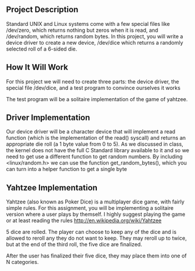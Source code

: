 ## Project Description
Standard UNIX and Linux systems come with a few special files like /dev/zero, which returns nothing but zeros when it is read, and /dev/random, which returns random bytes. In this project, you will write a device driver to create a new device, /dev/dice which returns a randomly selected roll of a 6-sided die.

## How It Will Work
For this project we will need to create three parts: the device driver, the special file /dev/dice, and a test program to convince ourselves it works

The test program will be a solitaire implementation of the game of yahtzee.

## Driver Implementation
Our device driver will be a character device that will implement a read function (which is the implementation of the read() syscall) and returns an appropriate die roll (a 1 byte value from 0 to 5). As we discussed in class, the kernel does not have the full C Standard library available to it and so we need to get use a different function to get random numbers. By including <linux/random.h> we can use the function get_random_bytes(), which you can turn into a helper function to get a single byte

## Yahtzee Implementation
Yahtzee (also known as Poker Dice) is a multiplayer dice game, with fairly simple rules. For this assignment, you will be implementing a solitaire version where a user plays by themself. I highly suggest playing the game or at least reading the rules http://en.wikipedia.org/wiki/Yahtzee

5 dice are rolled. The player can choose to keep any of the dice and is allowed to reroll any they do not want to keep. They may reroll up to twice, but at the end of the third roll, the five dice are finalized.

After the user has finalized their five dice, they may place them into one of N categories.
